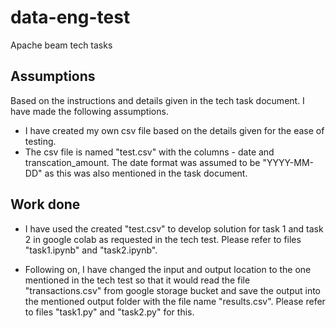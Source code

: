 # data-eng-test
Apache beam tech tasks

## Assumptions

Based on the instructions and details given in the tech task document. I have made the following assumptions.
- I have created my own csv file based on the details given for the ease of testing.
- The csv file is named "test.csv" with the columns - date and transcation_amount. The date format was assumed to be "YYYY-MM-DD" as this was also mentioned in the task document.

## Work done
- I have used the created "test.csv" to develop solution for task 1 and task 2 in google colab as requested in the tech test. Please refer to files "task1.ipynb" and "task2.ipynb".

- Following on, I have changed the input and output location to the one mentioned in the tech test so that it would read the file "transactions.csv" from google storage bucket and save the output into the mentioned output folder with the file name "results.csv". Please refer to files "task1.py" and "task2.py" for this.
